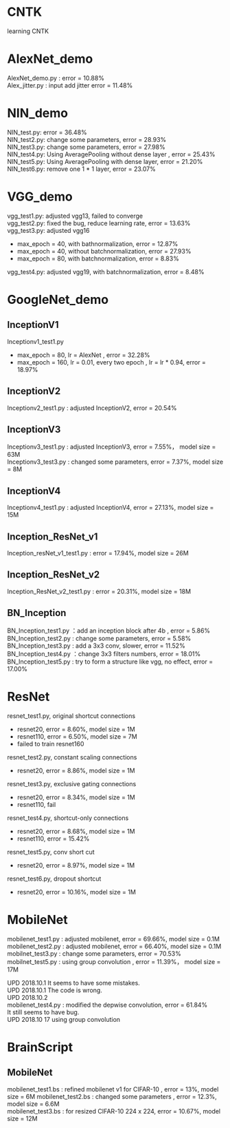 
# CNTK
learning CNTK  

# AlexNet_demo  
AlexNet_demo.py  : error = 10.88%  
Alex_jitter.py  : input add jitter error = 11.48%  

# NIN_demo  
NIN_test.py: error = 36.48%  
NIN_test2.py: change some parameters, error = 28.93%  
NIN_test3.py: change some parameters, error = 27.98%  
NIN_test4.py: Using AveragePooling without dense layer , error = 25.43%  
NIN_test5.py: Using AveragePooling with dense layer, error = 21.20%
NIN_test6.py: remove one 1 * 1 layer, error = 23.07%  

# VGG_demo  
vgg_test1.py: adjusted vgg13, failed to converge  
vgg_test2.py: fixed the bug, reduce learning rate, error = 13.63%  
vgg_test3.py: adjusted vgg16  
*   max_epoch = 40, with bathnormalization, error = 12.87% 
*   max_epoch = 40, without batchnormalization, error = 27.93% 
*   max_epoch = 80, with batchnormalization, error = 8.83%

vgg_test4.py: adjusted vgg19, with batchnormalization, error = 8.48%  


# GoogleNet_demo
## InceptionV1
Inceptionv1_test1.py  
*   max_epoch = 80, lr = AlexNet , error = 32.28%
*   max_epoch = 160, lr = 0.01, every two epoch , lr = lr * 0.94, error =  18.97%

## InceptionV2
Inceptionv2_test1.py : adjusted InceptionV2, error = 20.54%  

## InceptionV3
Inceptionv3_test1.py : adjusted InceptionV3, error = 7.55%， model size = 63M  
Inceptionv3_test3.py : changed some parameters, error = 7.37%, model size = 8M  
## InceptionV4
Inceptionv4_test1.py : adjusted InceptionV4, error = 27.13%, model size = 15M  
## Inception_ResNet_v1 
Inception_resNet_v1_test1.py : error = 17.94%, model size = 26M  
## Inception_ResNet_v2 
Inception_ResNet_v2_test1.py :  error = 20.31%, model size = 18M  



## BN_Inception
BN_Inception_test1.py ：add an inception block after 4b , error = 5.86%  
BN_Inception_test2.py : change some parameters, error = 5.58%  
BN_Inception_test3.py : add a 3x3 conv, slower, error = 11.52%  
BN_Inception_test4.py ：change 3x3 filters numbers, error = 18.01%  
BN_Inception_test5.py : try to form a structure like vgg, no effect, error = 17.00%  

# ResNet
resnet_test1.py, original shortcut connections  
*   resnet20, error = 8.60%, model size = 1M  
*   resnet110, error = 6.50%, model size = 7M  
*   failed to train resnet160  

resnet_test2.py, constant scaling connections
*   resnet20, error = 8.86%, model size = 1M  

resnet_test3.py, exclusive gating connections  
*   resnet20, error = 8.34%, model size = 1M  
*   resnet110, fail  

resnet_test4.py, shortcut-only connections  
*   resnet20, error = 8.68%, model size = 1M  
*   resnet110, error = 15.42%  

resnet_test5.py, conv short cut  
*   resnet20, error = 8.97%, model size = 1M  

resnet_test6.py, dropout shortcut  
*   resnet20, error = 10.16%, model size = 1M  

# MobileNet
mobilenet_test1.py : adjusted mobilenet, error = 69.66%, model size = 0.1M  
mobilenet_test2.py : adjusted mobilenet, error = 66.40%, model size = 0.1M  
mobilnet_test3.py : change some parameters, error = 70.53%  
mobilnet_test5.py : using group convolution , error = 11.39%， model size = 17M  

UPD 2018.10.1 It seems to have some mistakes.  
UPD 2018.10.1 The code is wrong.  
UPD 2018.10.2  
mobilenet_test4.py : modified the depwise convolution, error = 61.84%  
It still seems to have bug.  
UPD 2018.10 17
using group convolution  

# BrainScript
## MobileNet
mobilenet_test1.bs : refined mobilenet v1 for CIFAR-10 , error = 13%, model size = 6M 
mobilenet_test2.bs : changed some parameters , error = 12.3%, model size = 6.6M  
mobilenet_test3.bs : for resized CIFAR-10 224 x 224, error = 10.67%, model size = 12M  
